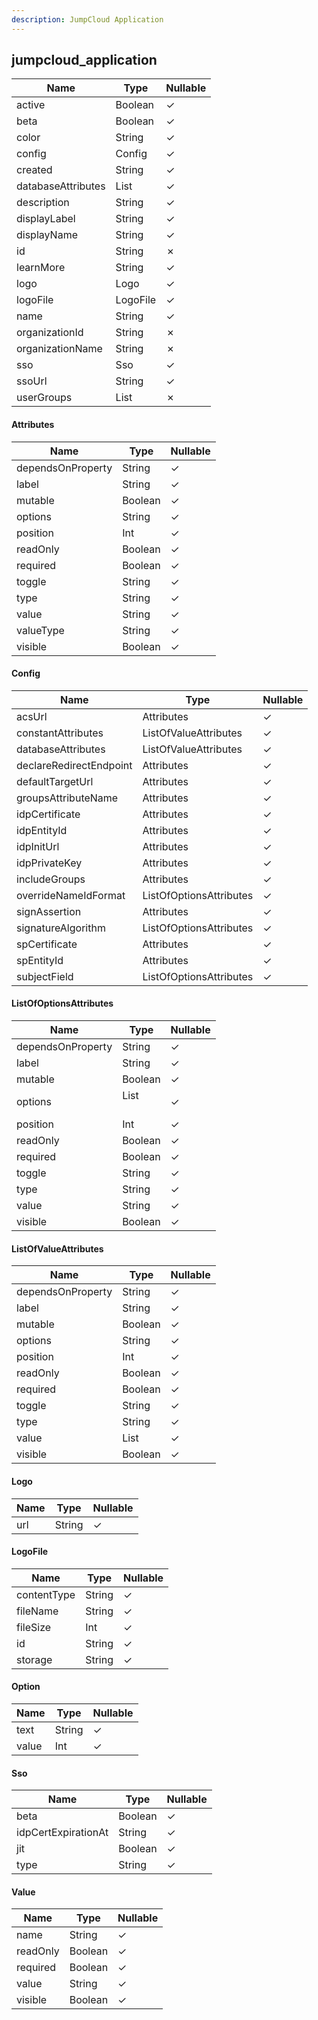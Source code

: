 ```yaml
---
description: JumpCloud Application
---
```

jumpcloud_application
---------------------

| **Name**           | **Type**         | **Nullable** |
| ------------------ | ---------------- | ------------ |
| active             | Boolean          | &check;      |
| beta               | Boolean          | &check;      |
| color              | String           | &check;      |
| config             | Config           | &check;      |
| created            | String           | &check;      |
| databaseAttributes | List<Attributes> | &check;      |
| description        | String           | &check;      |
| displayLabel       | String           | &check;      |
| displayName        | String           | &check;      |
| id                 | String           | &cross;      |
| learnMore          | String           | &check;      |
| logo               | Logo             | &check;      |
| logoFile           | LogoFile         | &check;      |
| name               | String           | &check;      |
| organizationId     | String           | &cross;      |
| organizationName   | String           | &cross;      |
| sso                | Sso              | &check;      |
| ssoUrl             | String           | &check;      |
| userGroups         | List<String>     | &cross;      |

#### Attributes
| **Name**          | **Type** | **Nullable** |
| ----------------- | -------- | ------------ |
| dependsOnProperty | String   | &check;      |
| label             | String   | &check;      |
| mutable           | Boolean  | &check;      |
| options           | String   | &check;      |
| position          | Int      | &check;      |
| readOnly          | Boolean  | &check;      |
| required          | Boolean  | &check;      |
| toggle            | String   | &check;      |
| type              | String   | &check;      |
| value             | String   | &check;      |
| valueType         | String   | &check;      |
| visible           | Boolean  | &check;      |

#### Config
| **Name**                | **Type**                | **Nullable** |
| ----------------------- | ----------------------- | ------------ |
| acsUrl                  | Attributes              | &check;      |
| constantAttributes      | ListOfValueAttributes   | &check;      |
| databaseAttributes      | ListOfValueAttributes   | &check;      |
| declareRedirectEndpoint | Attributes              | &check;      |
| defaultTargetUrl        | Attributes              | &check;      |
| groupsAttributeName     | Attributes              | &check;      |
| idpCertificate          | Attributes              | &check;      |
| idpEntityId             | Attributes              | &check;      |
| idpInitUrl              | Attributes              | &check;      |
| idpPrivateKey           | Attributes              | &check;      |
| includeGroups           | Attributes              | &check;      |
| overrideNameIdFormat    | ListOfOptionsAttributes | &check;      |
| signAssertion           | Attributes              | &check;      |
| signatureAlgorithm      | ListOfOptionsAttributes | &check;      |
| spCertificate           | Attributes              | &check;      |
| spEntityId              | Attributes              | &check;      |
| subjectField            | ListOfOptionsAttributes | &check;      |

#### ListOfOptionsAttributes
| **Name**          | **Type**     | **Nullable** |
| ----------------- | ------------ | ------------ |
| dependsOnProperty | String       | &check;      |
| label             | String       | &check;      |
| mutable           | Boolean      | &check;      |
| options           | List<Option> | &check;      |
| position          | Int          | &check;      |
| readOnly          | Boolean      | &check;      |
| required          | Boolean      | &check;      |
| toggle            | String       | &check;      |
| type              | String       | &check;      |
| value             | String       | &check;      |
| visible           | Boolean      | &check;      |

#### ListOfValueAttributes
| **Name**          | **Type**    | **Nullable** |
| ----------------- | ----------- | ------------ |
| dependsOnProperty | String      | &check;      |
| label             | String      | &check;      |
| mutable           | Boolean     | &check;      |
| options           | String      | &check;      |
| position          | Int         | &check;      |
| readOnly          | Boolean     | &check;      |
| required          | Boolean     | &check;      |
| toggle            | String      | &check;      |
| type              | String      | &check;      |
| value             | List<Value> | &check;      |
| visible           | Boolean     | &check;      |

#### Logo
| **Name** | **Type** | **Nullable** |
| -------- | -------- | ------------ |
| url      | String   | &check;      |

#### LogoFile
| **Name**    | **Type** | **Nullable** |
| ----------- | -------- | ------------ |
| contentType | String   | &check;      |
| fileName    | String   | &check;      |
| fileSize    | Int      | &check;      |
| id          | String   | &check;      |
| storage     | String   | &check;      |

#### Option
| **Name** | **Type** | **Nullable** |
| -------- | -------- | ------------ |
| text     | String   | &check;      |
| value    | Int      | &check;      |

#### Sso
| **Name**            | **Type** | **Nullable** |
| ------------------- | -------- | ------------ |
| beta                | Boolean  | &check;      |
| idpCertExpirationAt | String   | &check;      |
| jit                 | Boolean  | &check;      |
| type                | String   | &check;      |

#### Value
| **Name** | **Type** | **Nullable** |
| -------- | -------- | ------------ |
| name     | String   | &check;      |
| readOnly | Boolean  | &check;      |
| required | Boolean  | &check;      |
| value    | String   | &check;      |
| visible  | Boolean  | &check;      |
